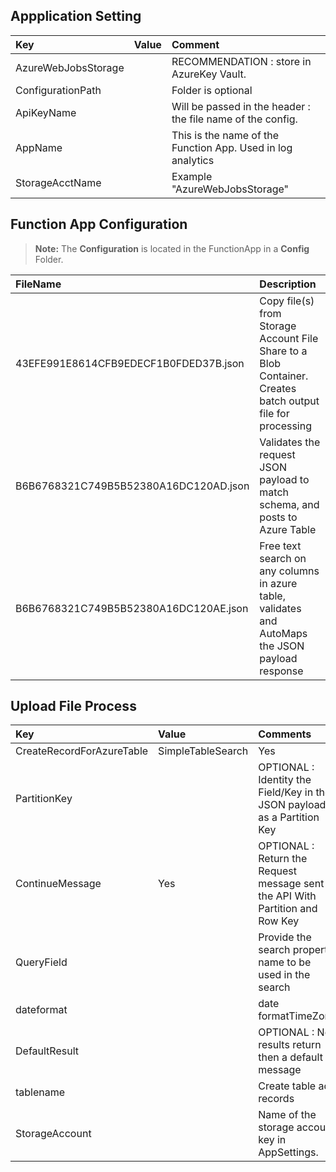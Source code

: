 ## Appplication Setting 

|Key|Value | Comment|
|:----|:----|:----|
|AzureWebJobsStorage|<CONNECTION STRING>|RECOMMENDATION :  store in AzureKey Vault.|
|ConfigurationPath| <CONFIGURATION FOLDER PATH> |Folder is optional
|ApiKeyName|<API KEY NAME>|Will be passed in the header  :  the file name of the config.
|AppName| <APPLICATION NAME>| This is the name of the Function App. Used in log analytics|
|StorageAcctName|<STORAGE ACCOUNT NAME>|Example  "AzureWebJobsStorage"|

## Function App  Configuration 

> **Note:** The **Configuration** is located in the  FunctionApp  in a **Config** Folder.

|FileName|Description|
|:----|:----|
|43EFE991E8614CFB9EDECF1B0FDED37B.json| Copy file(s) from Storage Account File Share to a Blob Container. Creates batch output file for processing|
|B6B6768321C749B5B52380A16DC120AD.json| Validates the request JSON payload to match schema, and posts to Azure Table|
|B6B6768321C749B5B52380A16DC120AE.json| Free text search on any columns in azure table, validates and AutoMaps the JSON payload response|



## Upload File Process

|Key|Value|Comments|
|:----|:----|:----|
|CreateRecordForAzureTable|SimpleTableSearch|Yes| Indicates the method in the process to use the API|
|PartitionKey|<PROPERTY NAME >|OPTIONAL : Identity the  Field/Key in the JSON payload as a Partition Key|
|ContinueMessage|Yes|OPTIONAL : Return the Request message sent in the API With Partition and Row Key
|QueryField|<SEARCH PROPERTY NAME>|Provide the search property name to be used in the search
|dateformat|<DATETIME>|  date formatTimeZone|<TIMEZONE>| TimeZones
|DefaultResult| <CUSTOM MESSAGE> | OPTIONAL :  No  results return then a default message
|tablename|<AZURE TABLE NAME>| Create table add records
|StorageAccount|<STORAGE ACCOUNT KEY>| Name of the  storage account key in AppSettings.|

